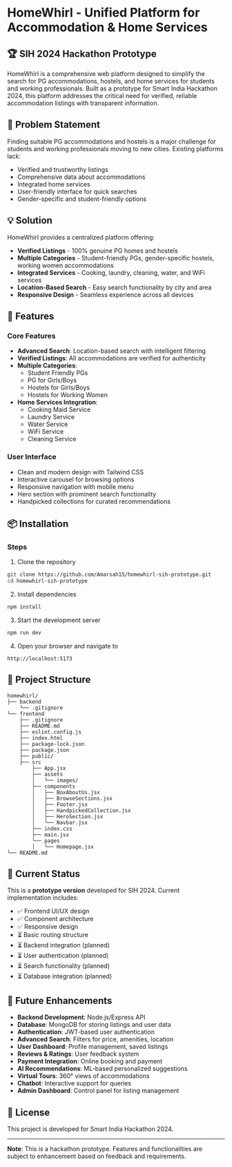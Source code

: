 # HomeWhirl - Unified Platform for Accommodation & Home Services

## 🏆 SIH 2024 Hackathon Prototype

HomeWhirl is a comprehensive web platform designed to simplify the search for PG accommodations, hostels, and home services for students and working professionals. Built as a prototype for Smart India Hackathon 2024, this platform addresses the critical need for verified, reliable accommodation listings with transparent information.

## 🎯 Problem Statement

Finding suitable PG accommodations and hostels is a major challenge for students and working professionals moving to new cities. Existing platforms lack:
- Verified and trustworthy listings
- Comprehensive data about accommodations
- Integrated home services
- User-friendly interface for quick searches
- Gender-specific and student-friendly options

## 💡 Solution

HomeWhirl provides a centralized platform offering:
- **Verified Listings** - 100% genuine PG homes and hostels
- **Multiple Categories** - Student-friendly PGs, gender-specific hostels, working women accommodations
- **Integrated Services** - Cooking, laundry, cleaning, water, and WiFi services
- **Location-Based Search** - Easy search functionality by city and area
- **Responsive Design** - Seamless experience across all devices

## 🚀 Features

### Core Features
- **Advanced Search**: Location-based search with intelligent filtering
- **Verified Listings**: All accommodations are verified for authenticity
- **Multiple Categories**:
  - Student Friendly PGs
  - PG for Girls/Boys
  - Hostels for Girls/Boys
  - Hostels for Working Women
- **Home Services Integration**:
  - Cooking Maid Service
  - Laundry Service
  - Water Service
  - WiFi Service
  - Cleaning Service

### User Interface
- Clean and modern design with Tailwind CSS
- Interactive carousel for browsing options
- Responsive navigation with mobile menu
- Hero section with prominent search functionality
- Handpicked collections for curated recommendations


## 📦 Installation

### Steps

1. Clone the repository
```bash
git clone https://github.com/Amarsah15/homewhirl-sih-prototype.git
cd homewhirl-sih-prototype
```

2. Install dependencies
```bash
npm install
```

3. Start the development server
```bash
npm run dev
```

4. Open your browser and navigate to
```
http://localhost:5173
```

## 📁 Project Structure

```
homewhirl/
├── backend
    └── .gitignore
└── frontend
    ├── .gitignore
    ├── README.md
    ├── eslint.config.js
    ├── index.html
    ├── package-lock.json
    ├── package.json
    ├── public/
    ├── src
        ├── App.jsx
        ├── assets
        │   └── images/
        ├── components
        │   ├── BoxAboutUs.jsx
        │   ├── BrowseSections.jsx
        │   ├── Footer.jsx
        │   ├── HandpickedCollection.jsx
        │   ├── HeroSection.jsx
        │   └── Navbar.jsx
        ├── index.css
        ├── main.jsx
        └── pages
        │   └── Homepage.jsx
└── README.md
```


## 🔄 Current Status

This is a **prototype version** developed for SIH 2024. Current implementation includes:
- ✅ Frontend UI/UX design
- ✅ Component architecture
- ✅ Responsive design
- ⏳ Basic routing structure
- ⏳ Backend integration (planned)
- ⏳ User authentication (planned)
- ⏳ Search functionality (planned)
- ⏳ Database integration (planned)

## 🚧 Future Enhancements

- **Backend Development**: Node.js/Express API
- **Database**: MongoDB for storing listings and user data
- **Authentication**: JWT-based user authentication
- **Advanced Search**: Filters for price, amenities, location
- **User Dashboard**: Profile management, saved listings
- **Reviews & Ratings**: User feedback system
- **Payment Integration**: Online booking and payment
- **AI Recommendations**: ML-based personalized suggestions
- **Virtual Tours**: 360° views of accommodations
- **Chatbot**: Interactive support for queries
- **Admin Dashboard**: Control panel for listing management


## 📄 License

This project is developed for Smart India Hackathon 2024.


---

**Note**: This is a hackathon prototype. Features and functionalities are subject to enhancement based on feedback and requirements.
